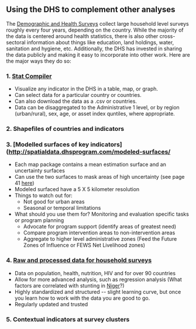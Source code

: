 ## Using the DHS to complement other analyses
The [Demographic and Health Surveys](https://dhsprogram.com/) collect large household level surveys roughly every four years, depending on the country.  While the majority of the data is centered around health statistics, there is also other cross-sectoral information about things like education, land holdings, water, sanitation and hygiene, etc.  Additionally, the DHS has invested in sharing the data publicly and making it easy to incorporate into other work.  Here are the major ways they do so:

### 1. [Stat Compiler](https://www.statcompiler.com/en/)
* Visualize any indicator in the DHS in a table, map, or graph.
* Can select data for a particular country or countries.
* Can also download the data as a .csv or countries.
* Data can be disaggregated to the Administrative 1 level, or by region (urban/rural), sex, age, or asset index quntiles, where appropriate.

### 2. Shapefiles of countries and indicators

### 3. [Modelled surfaces of key indicators](http://spatialdata.dhsprogram.com/modeled-surfaces/
* Each map package contains a mean estimation surface and an uncertainty surfaces
* Can use the two surfaces to mask areas of high uncertainty (see page 41 [here](https://dhsprogram.com/pubs/pdf/SAR14/SAR14.pdf))
* Modeled surfaced have a 5 X 5 kilometer resolution
* Things to watch out for:
  * Not good for urban areas
  * Seasonal or temporal limitations
* What should you use them for? Monitoring and evaluation specific tasks or program planning
  * Advocate for program support (identify areas of greatest need)
  * Compare program intervention areas to non-intervention areas
  * Aggregate to higher level administrative zones (Feed the Future Zones of Influence or FEWS Net Livelihood zones)

### 4. [Raw and processed data for household surveys](https://dhsprogram.com/data/)
* Data on population, health, nutrition, HIV and for over 90 countries
* Allow for more advanced analysis, such as regression analysis (What factors are correlated with stunting in [Niger](https://dhsprogram.com/what-we-do/survey/survey-display-407.cfm)?)
* Highly standardized and structured -- slight learning curve, but once you learn how to work with the data you are good to go.
* Regularly updated and trusted



### 5. Contextual indicators at survey clusters
